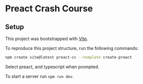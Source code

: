 # Preact Crash Course

## Setup

This project was bootstrapped with [Vite](https://vitejs.dev/).

To reproduce this project structure, run the following commands:

```bash
npm create vite@latest preact-cc --template create-preact
```

Select preact, and typescript when prompted.

To start a server run `npm run dev`.

